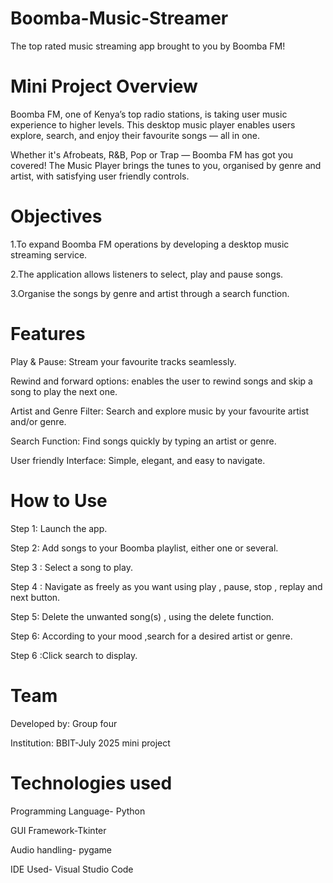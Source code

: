 # Boomba-Music-Streamer
The top rated music streaming app brought to you by Boomba FM!

# Mini Project Overview

Boomba FM, one of Kenya’s top radio stations, is taking user music experience to higher levels.
This desktop music player enables users explore, search, and enjoy their favourite songs — all in one.

Whether it's Afrobeats, R&B, Pop or Trap — Boomba FM  has got you covered!
The Music Player brings the tunes to you, organised by genre and artist, with satisfying user friendly controls.

# Objectives
1.To expand Boomba FM operations by developing a desktop music streaming service.

2.The application allows listeners to select, play and pause songs. 

3.Organise the songs by genre and artist through a search function.

 # Features
Play & Pause: Stream your favourite tracks seamlessly.

Rewind and forward options: enables the user to rewind songs and skip a song to play the next one.

Artist and Genre Filter: Search and explore music by your favourite artist and/or genre.

Search Function: Find songs quickly by typing an artist or genre.

User friendly Interface: Simple, elegant, and easy to navigate.  

 # How to Use

 Step 1: Launch the app.
 
 Step 2: Add songs to your Boomba playlist, either one or several.
 
 Step 3 : Select a song to play.
 
 Step 4 : Navigate as freely as you want  using play , pause, stop , replay and next button.
 
 Step 5: Delete  the unwanted song(s) , using the delete function.
 
 Step 6: According to your mood ,search for a desired artist or genre.
 
 Step 6 :Click search to display.

 # Team
 Developed by: Group four
 
 Institution: BBIT-July 2025 mini project

 # Technologies used
 Programming Language- Python

 GUI Framework-Tkinter

 Audio handling- pygame

 IDE Used- Visual Studio Code



 
 
 

